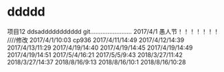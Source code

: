 # ddddd
项目12
ddsaddddddddddd
git........................
2017/4/1
愚人节！！！！！！！
////修改
2017/4/1/10:03
cp936
2017/4/11/14:49
2017/4/12/14:39
2017/4/13/11:29
2017/4/19/14:40
2017/4/19/14:45
2017/4/19/14:49
2017/4/19/14:51
2017/5/4/16:21
2017/5/5/9:43
2018/3/27/11:42
2018/3/27/14:37
2018/8/16/9:13
2018/8/16/10:1
2018/8/16/10:28
